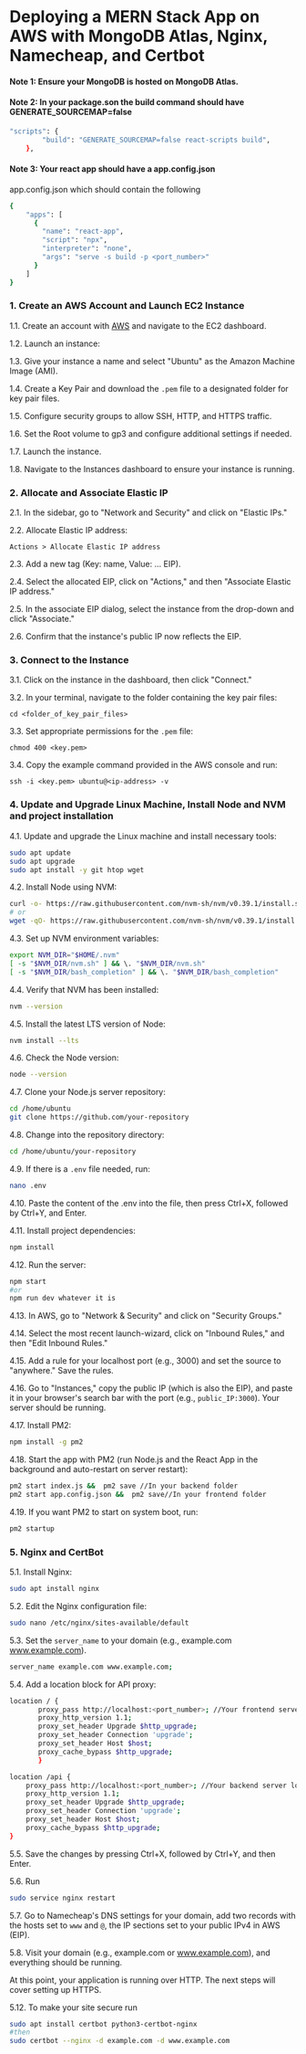 # Deploying a MERN Stack App on AWS with MongoDB Atlas, Nginx, Namecheap, and Certbot

#### Note 1: Ensure your MongoDB is hosted on MongoDB Atlas.

#### Note 2: In your package.son the build command should have GENERATE_SOURCEMAP=false

```bash
"scripts": {
        "build": "GENERATE_SOURCEMAP=false react-scripts build",
    },
```

#### Note 3: Your react app should have a app.config.json
app.config.json which should contain the following
```bash
{
    "apps": [
      {
        "name": "react-app",
        "script": "npx",
        "interpreter": "none",
        "args": "serve -s build -p <port_number>"
      }
    ]
}
```

### 1. Create an AWS Account and Launch EC2 Instance

1.1. Create an account with [AWS](https://aws.amazon.com/) and navigate to the EC2 dashboard.

1.2. Launch an instance:

1.3. Give your instance a name and select "Ubuntu" as the Amazon Machine Image (AMI).

1.4. Create a Key Pair and download the `.pem` file to a designated folder for key pair files.

1.5. Configure security groups to allow SSH, HTTP, and HTTPS traffic.

1.6. Set the Root volume to gp3 and configure additional settings if needed.

1.7. Launch the instance.

1.8. Navigate to the Instances dashboard to ensure your instance is running.

### 2. Allocate and Associate Elastic IP

2.1. In the sidebar, go to "Network and Security" and click on "Elastic IPs."

2.2. Allocate Elastic IP address:
 ```
 Actions > Allocate Elastic IP address
 ```

2.3. Add a new tag (Key: name, Value: ... EIP).

2.4. Select the allocated EIP, click on "Actions," and then "Associate Elastic IP address."

2.5. In the associate EIP dialog, select the instance from the drop-down and click "Associate."

2.6. Confirm that the instance's public IP now reflects the EIP.

### 3. Connect to the Instance

3.1. Click on the instance in the dashboard, then click "Connect."

3.2. In your terminal, navigate to the folder containing the key pair files:
 ```
 cd <folder_of_key_pair_files>
 ```

3.3. Set appropriate permissions for the `.pem` file:
 ```
 chmod 400 <key.pem>
 ```

3.4. Copy the example command provided in the AWS console and run:
 ```
 ssh -i <key.pem> ubuntu@<ip-address> -v
 ```

### 4. Update and Upgrade Linux Machine, Install Node and NVM and project installation

4.1. Update and upgrade the Linux machine and install necessary tools:
 ```bash
 sudo apt update
 sudo apt upgrade
 sudo apt install -y git htop wget
 ```

4.2. Install Node using NVM:
 ```bash
 curl -o- https://raw.githubusercontent.com/nvm-sh/nvm/v0.39.1/install.sh | bash
 # or
 wget -qO- https://raw.githubusercontent.com/nvm-sh/nvm/v0.39.1/install.sh | bash
 ```

4.3. Set up NVM environment variables:
 ```bash
 export NVM_DIR="$HOME/.nvm"
 [ -s "$NVM_DIR/nvm.sh" ] && \. "$NVM_DIR/nvm.sh"
 [ -s "$NVM_DIR/bash_completion" ] && \. "$NVM_DIR/bash_completion"
 ```

4.4. Verify that NVM has been installed:
 ```bash
 nvm --version
 ```

4.5. Install the latest LTS version of Node:
 ```bash
 nvm install --lts
 ```

4.6. Check the Node version:
 ```bash
 node --version
 ```

4.7. Clone your Node.js server repository:
 ```bash
 cd /home/ubuntu
 git clone https://github.com/your-repository
 ```

4.8. Change into the repository directory:
 ```bash
 cd /home/ubuntu/your-repository
 ```

4.9. If there is a `.env` file needed, run:
 ```bash
 nano .env
 ```

4.10. Paste the content of the .env into the file, then press Ctrl+X, followed by Ctrl+Y, and Enter.

4.11. Install project dependencies:
 ```bash
 npm install
 ```

4.12. Run the server:
 ```bash
 npm start
#or
npm run dev whatever it is
 ```

4.13. In AWS, go to "Network & Security" and click on "Security Groups."

4.14. Select the most recent launch-wizard, click on "Inbound Rules," and then "Edit Inbound Rules."

4.15. Add a rule for your localhost port (e.g., 3000) and set the source to "anywhere." Save the rules.

4.16. Go to "Instances," copy the public IP (which is also the EIP), and paste it in your browser's search bar with the port (e.g., `public_IP:3000`). Your server should be running.

4.17. Install PM2:
 ```bash
 npm install -g pm2
 ```

4.18. Start the app with PM2 (run Node.js and the React App in the background and auto-restart on server restart):
 ```bash
 pm2 start index.js &&  pm2 save //In your backend folder
 pm2 start app.config.json &&  pm2 save//In your frontend folder
 ```

4.19. If you want PM2 to start on system boot, run:
 ```bash
 pm2 startup
 ```
### 5. Nginx and CertBot

5.1. Install Nginx:
 ```bash
 sudo apt install nginx
 ```
5.2. Edit the Nginx configuration file:
 ```bash
 sudo nano /etc/nginx/sites-available/default
 ```

5.3. Set the `server_name` to your domain (e.g., example.com www.example.com).
```bash
server_name example.com www.example.com;
```

5.4. Add a location block for API proxy:
 ```bash
location / {
        proxy_pass http://localhost:<port_number>; //Your frontend server localhost
        proxy_http_version 1.1;
        proxy_set_header Upgrade $http_upgrade;
        proxy_set_header Connection 'upgrade';
        proxy_set_header Host $host;
        proxy_cache_bypass $http_upgrade;
        }

 location /api {
     proxy_pass http://localhost:<port_number>; //Your backend server localhost
     proxy_http_version 1.1;
     proxy_set_header Upgrade $http_upgrade;
     proxy_set_header Connection 'upgrade';
     proxy_set_header Host $host;
     proxy_cache_bypass $http_upgrade;
 }
 ```

5.5. Save the changes by pressing Ctrl+X, followed by Ctrl+Y, and then Enter.

5.6. Run
 ```bash
 sudo service nginx restart
 ```

5.7. Go to Namecheap's DNS settings for your domain, add two records with the hosts set to `www` and `@`, the IP sections set to your public IPv4 in AWS (EIP).

5.8. Visit your domain (e.g., example.com or www.example.com), and everything should be running.

At this point, your application is running over HTTP. The next steps will cover setting up HTTPS.

5.12. To make your site secure run
```bash
sudo apt install certbot python3-certbot-nginx
#then
sudo certbot --nginx -d example.com -d www.example.com
```
